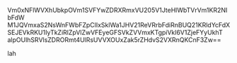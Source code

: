 Vm0xNFlWVXhUbkpOVm1SVFYwZDRXRmxVU205V1JteHlWbTVrVm1KR2NIbFdW
M1JQVmxaS2NsWnFWbFZpClIxSklWa1JHV21ReVRrbFdiRnBUQ21KRldYcFdX
SEJEVkRKU1IyTkZiRlZpVlZwVFEyeGFSVkZVVmxKTgpiVkl6V1ZjeFYyUkhT
alpOUlhSRVlsZDRORmt4UlRsUVVXOUxZak5rZHdvS2VXRnQKCnF3Zw==

lah